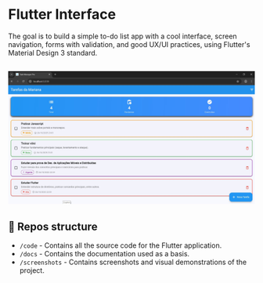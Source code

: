 # Flutter Interface
The goal is to build a simple to-do list app with a cool interface, screen navigation, forms with validation, and good UX/UI practices, using Flutter's Material Design 3 standard.

![aplicativo](screenshots/1_tela_principal_com_tarefas.JPG)
---

## 📂 Repos structure

* `/code` - Contains all the source code for the Flutter application.
* `/docs` - Contains the documentation used as a basis.
* `/screenshots` - Contains screenshots and visual demonstrations of the project.